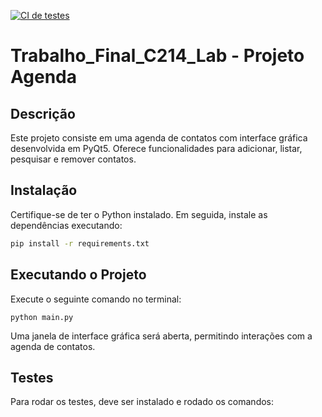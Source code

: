 [![CI de testes](https://github.com/DouglasSouza05/Trabalho_Final_C214_Lab/actions/workflows/workflow.yml/badge.svg)](https://github.com/DouglasSouza05/Trabalho_Final_C214_Lab/actions/workflows/workflow.yml)

# Trabalho_Final_C214_Lab - Projeto Agenda

## Descrição

Este projeto consiste em uma agenda de contatos com interface gráfica desenvolvida em PyQt5. Oferece funcionalidades para adicionar, listar, pesquisar e remover contatos.

## Instalação

Certifique-se de ter o Python instalado. Em seguida, instale as dependências executando:

```bash
pip install -r requirements.txt
```

## Executando o Projeto

Execute o seguinte comando no terminal:

```
python main.py
```

Uma janela de interface gráfica será aberta, permitindo interações com a agenda de contatos.

## Testes

Para rodar os testes, deve ser instalado e rodado os comandos:

```

```
